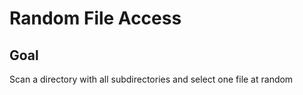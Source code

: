 # Random File Access

## Goal

Scan a directory with all subdirectories and select one file at random